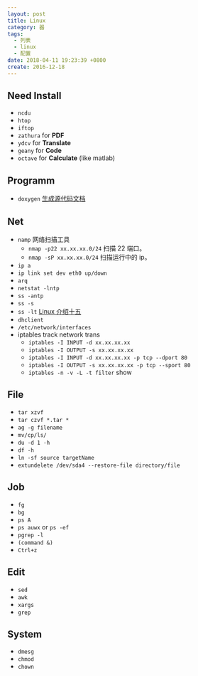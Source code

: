 ```yaml
---
layout: post
title: Linux
category: 器
tags:
  - 列表
  - linux
  - 配置
date: 2018-04-11 19:23:39 +0800
create: 2016-12-18
---
```


## Need Install
* `ncdu`
* `htop`
* `iftop`
* `zathura` for **PDF**
* `ydcv` for **Translate**
* `geany` for **Code**
* `octave` for **Calculate** (like matlab)

## Programm
* `doxygen` [生成源代码文档](https://www.ibm.com/developerworks/cn/aix/library/au-learningdoxygen/)

## Net

* `namp` 网络扫描工具
    * `nmap -p22 xx.xx.xx.0/24` 扫描 22 端口。
    * `nmap -sP xx.xx.xx.0/24` 扫描运行中的 ip。
* `ip a`
* `ip link set dev eth0 up/down`
* `arq`
* `netstat -lntp`
* `ss -antp`
* `ss -s`
* `ss -lt`
    [Linux 介绍十五](https://segmentfault.com/a/1190000007946958)
* `dhclient`
* `/etc/network/interfaces`
* iptables track network trans
    * `iptables -I INPUT -d xx.xx.xx.xx`
    * `iptables -I OUTPUT -s xx.xx.xx.xx`
    * `iptables -I INPUT -d xx.xx.xx.xx -p tcp --dport 80`
    * `iptables -I OUTPUT -s xx.xx.xx.xx -p tcp --sport 80`
    * `iptables -n -v -L -t filter` show

## File

* `tar xzvf`
* `tar czvf *.tar *`
* `ag -g filename`
* `mv/cp/ls/`
* `du -d 1 -h`
* `df -h`
* `ln -sf source targetName`
* `extundelete /dev/sda4 --restore-file directory/file`

## Job

* `fg`
* `bg`
* `ps A`
* `ps auwx` or `ps -ef`
* `pgrep -l`
* `(command &)`
* `Ctrl+z`

## Edit

* `sed`
* `awk`
* `xargs`
* `grep`

## System

* `dmesg`
* `chmod`
* `chown`


